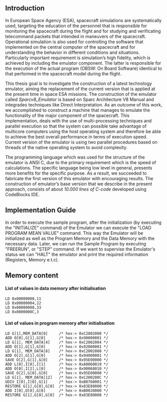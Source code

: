 ## Introduction

In European Space Agency (ESA), spacecraft simulations are systematically used, targeting the education of the personnel that is responsible for monitoring the spacecraft during the flight and for studying and verificating telecommand packets that intended in maneuvers of the spacecraft. Operational simulation is also used for controlling the software that implemented on the central computer of the spacecraft and for understanding the behavior in different conditions and situations. Particularly important requirement is simulation’s high fidelity, which is achieved by including the emulator component. The latter is responsible for the execution of the actual program (OBSW: On Board Software) identical to that performed in the spacecraft model during the flight. 

This thesis goal is to investigate the construction of a latest technology emulator, aiming the replacement of the current version that is  applied at the present time in space ESA missions. The construction of the emulator called *Sparcv8_Emulator* is based on Sparc Architecture V8 Manual and integrades techniques like Direct Interpretation. As an outcome of this work, we accomplished to construct a machine that manages to emulate the functionality of the major component of the spacecraft. This implementation, deals with the use of multi-processing techniques and parallel execution so that the system can possible take advantage of multicore computers using the host operating system and therefore be able to achieve the best overall performance in terms of execution speed. Current version of the emulator is using two parallel procedures based on threads of the native operating system to avoid complexity.

The programming language which was used for the structure of the emulator is ANSI C, due to the primary requirement which is the speed of calculations. The specific language being low level in general, presents more benefits for the specific purpose. As a result, we succeeded to fabricate the first version of this emulator with encouraging results. The construction of emulator’s base version that we describe in the present approach, consists of about *10.000 lines of C-code* developed using CodeBlocks IDE.

## Implementation Guide

In order to execute the sample program, after the initialization (by executing the "INITIALIZE" command) of the Emulator we can execute the "LOAD PROGRAM MEAN VALUE" command. This way the Emulator will be initialized as well as the Program Memory and the Data Memory with the necessary data. Later, we can run the Sample Program by executing "FREERUN", or "STEP" command. If we want to supervise the Emulator's status we can "HALT" the emulator and print the required information (Registers, Memory e.t.c).

## Memory content 

#### List of values in data memory after initialisation
```
LD 0x00000000,11
LD 0x00000004,22
LD 0x00000008,33
LD 0x0000000C,3
```

#### List of values in program memory after initialisation
```
LD G[1],ΜΕΜ_DATA[0]     /* hex-> 0xC2002000 */
ADD O[0],G[1],G[0]      /* hex-> 0x90000001 */
LD G[1], ΜΕΜ_DATA[4]    /* hex-> 0xC2002004 */
ADD O[1],G[1],G[0]      /* hex-> 0x92000001 */
LD G[1], ΜΕΜ_DATA[8]    /* hex-> 0xC2002008 */
ADD O[2],G[1],G[0]      /* hex-> 0x94000001 */
SAVE O[2],G[1],G[0]     /* hex-> 0x95E00000 */
ADD L[0],I[0],I[1]      /* hex-> 0xA0060019 */
ADD O[0],I[2],L[0]      /* hex-> 0x90068010 */
SAVE O[2],G[0],G[0]     /* hex-> 0x95E00000 */
LD G[1], ΜΕΜ_DATA[12]   /* hex-> 0xC200200C */
UDIV I[0],I[O],G[1]     /* hex-> 0xB0760001 */
RESTORE G[1],G[0],G[0]  /* hex-> 0x83E80000 */
ADD I[0],O[0],G[0]      /* hex-> 0xB0020000 */
RESTORE G[1],G[0],G[0]  /* hex-> 0x83E80008 */
```
